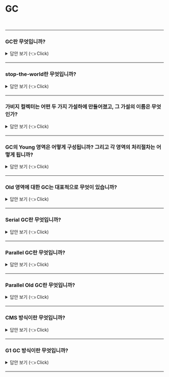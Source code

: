 # GC
<br>

-----------------------

### GC란 무엇입니까? 

<details>
   <summary> 답안 보기 (👈 Click)</summary>
<br />

+ 더 이상 참조되지 않는 객체를 모아서 정리하는 것을 의미합니다. 
</details>

-----------------------

### stop-the-world란 무엇입니까? 

<details>
   <summary> 답안 보기 (👈 Click)</summary>
<br />
[참고: https://d2.naver.com/helloworld/1329] 
+ stop-the-world란, GC를 실행하기 위해 JVM이 애플리케이션 실행을 멈추는 것을 의미합니다. <br>
  stop-the-world가 발생하면 GC를 실행하는 쓰레드를 제외한 나머지 쓰레드는 모두 작업을 멈춥니다. <br>
  GC 작업을 완료한 이후에야 중단했던 작업을 다시 시작합니다. <br> 
  어떤 GC 알고리즘을 사용하더라도 stop-the-world는 발생합니다. <br>
  대개의 경우 GC 튜닝이란 이 stop-the-world 시간을 줄이는 것입니다.  
</details>

-----------------------

### 가비지 컬렉터는 어떤 두 가지 가설하에 만들어졌고, 그 가설의 이름은 무엇인가? 

<details>
   <summary> 답안 보기 (👈 Click)</summary>
<br />
[참고: https://d2.naver.com/helloworld/1329] 
+ (1) 대부분의 객체는 금방 접근 불가능 상태(unreachable)가 됩니다. 
  (2) 오래된 객체에서 젊은 객체로의 참조는 아주 적게 존재합니다. 
  이러한 가설을 'weak generational hypothesis'라고 합니다. 
  이 가설의 장점을 최대한 살리기 위해서 HotSpot JVM에서는 크게 2개로 물리적 공간을 나누었습니다.  
  둘로 나눈 공간이 Young 영역과 Old영역입니다.  
</details>

-----------------------

### GC의 Young 영역은 어떻게 구성됩니까? 그리고 각 영역의 처리절차는 어떻게 됩니까?

<details>
   <summary> 답안 보기 (👈 Click)</summary>
<br />
[참고: https://d2.naver.com/helloworld/1329] 
+ Young 영역은 3개의 영역으로 나뉘는데, 하나의 Eden 영역과 두 개의 Survivor 영역으로 나뉩니다. <br> 
  각 영역의 처리절차를 순서에 따라 기술하면 다음과 같습니다. <br> 
  
  1) 새로 생성한 대부분의 객체는 Eden 영역에 위치합니다. <br> 
  2) Eden 영역에서 GC가 한 번 발생한 후, 살아남은 객체는 Survivor 영역 중 하나로 이동합니다. <br> 
  3) Eden 영역에서 GC가 발생하면, 이미 살아남은 객체가 존재하는 Survivor 영역으로 객체가 계속 쌓입니다. <br> 
  4) 하나의 Survivor 영역이 가득 차게 되면, 그 중에서 살아남은 객체를 다른 Survivor 영역으로 이동합니다. <br> 
     그리고 가득찬 Survivor 영역은 아무 데이터도 없는 상태가 됩니다 <br>
  5) 이 과정을 반복하다가 계속해서 살아 남아 있는 객체는 Old 영역으로 이동합니다. 
  
  이 절차를 확인해보면 알겠지만, Survivor 영역 중 한 영역은 반드시 비어 있는 상태로 남아 있어야 합니다. <br> 
  만약 두 Survivor 영역에 모두 데이터가 존재하거나, 두 영역 모두 사용량이 0이라면, <br>
  여러분의 시스템은 정상적인 상황이 아니라고 생각하면 됩니다. 
</details>

-----------------------


### Old 영역에 대한 GC는 대표적으로 무엇이 있습니까?

<details>
   <summary> 답안 보기 (👈 Click)</summary>
<br />
[참고: https://d2.naver.com/helloworld/1329] 
+ Serial GC, Parellel GC, Parellel Old GC, CMS(Concurrent Mark&Sweep) GC, G1 GC가 있습니다. 
</details>

-----------------------

### Serial GC란 무엇입니까?

<details>
   <summary> 답안 보기 (👈 Click)</summary>
<br />
[참고: https://d2.naver.com/helloworld/1329] 
+ Serial GC는 Young 영역에서의 GC는 앞 절에서 설명한 방식을 사용합니다. <br> 
  Old 영역의 GC는 mark-sweep-compact라는 알고리즘을 사용합니다. <br> 
  이 알고리즘의 첫 단계는 Old 영역에 살아 있는 객체를 식별(Mark)하는 것입니다. <br> 
  그 다음에는 힙(heap)의 앞 부분부터 확인하여 살아 있는 것만 남깁니다. (Sweep) <br>
  마지막 단계에서는 각 객체들이 연속되게 쌓이도록 <br>
  힙의 가장 앞부분부터 채워서 객체가 존재하는 부분과 객체가 없는 부분으로 나눕니다. <br> 
  
  Serial GC는 적은 메모리와 CPU 코어 개수가 적을 때 적합한 방식입니다. <br> 
</details>

-----------------------

### Parallel GC란 무엇입니까?

<details>
   <summary> 답안 보기 (👈 Click)</summary>
<br />
[참고: https://d2.naver.com/helloworld/1329] 
+ Parallel GC는 Serial GC와 기본적인 알고리즘은 같습니다. <br> 
  그러나 Serial GC는 GC를 처리하는 스레드가 하나인 것에 비해, <br> 
  Parallel GC는 GC를 처리하는 쓰레드가 여러 개 입니다. <br> 
  그렇기 때문에 Parallel GC는 메모리가 충분하고, 코어의 개수가 많을 때 유리합니다. <br> 
  Parallel GC는 Throughput GC라고도 부릅니다. 
  
</details>

-----------------------

### Parallel Old GC란 무엇입니까?

<details>
   <summary> 답안 보기 (👈 Click)</summary>
<br />
[참고: https://d2.naver.com/helloworld/1329] 
+ Parallel Old GC는 JDK 5 update 6부터 제공한 GC 방식입니다. <br> 
  앞서 설명한 Parallel GC와 비교하여 Old 영역의 GC 알고리즘만 다릅니다. <br>
  이 방식은 Mark-Summary-Compaction 단계를 거칩니다. <br> 
  
  Summary 단계는 앞서 GC를 수행한 영역에 대해서 별도로 살아 있는 객체를 식별한다는 점에서 <br> 
  Mark-Sweep-Compaction 알고리즘의 Sweep 단계와 다르며,약간 더 복잡한 단계를 거칩니다. <br> 
</details>

-----------------------

### CMS 방식이란 무엇입니까?

<details>
   <summary> 답안 보기 (👈 Click)</summary>
<br />
[참고: https://d2.naver.com/helloworld/1329] 
  ![image](https://user-images.githubusercontent.com/8718430/205602525-ef16ef0b-2740-40b0-b769-00bb779e26c0.png)

+ CMS GC는 초기 Initial Mark 단계에서는 클래스 로더에서 가장 가까운 객체 중 살아 있는 객체만 찾는 것으로 끝냅니다. <br> 
  따라서 멈추는 시간은 매우 짤습니다. <br>
  그리고 Concurrent Mark 단계에서는 방금 살아있다고 확인한 객체에서 참조하고 있는 객체들을 따라가면서 확인한다. <br> 
  이 단계의 특징은 다른 스레드가 실행 중인 상태에서 동시에 진행된다는 것이다. <br> 
  
  그 다음 Remark 단계에서는 Concurrent Mark 단계에서 새로 추가되거나 참조가 끊긴 객체를 확인한다. <br> 
  마지막으로 Concurrent Sweep 단계에서는 쓰레기를 정리하는 작업을 실행한다. <br> 
  이 작업도 다른 스레드가 실행되고 있는 상황에서 진행한다. <br> 
  
  이러한 단계로 진행되는 GC 방식이기 때문에 stop-the-world 시간이 매우 짧다. <br> 
  모든 애플리케이션의 응답 속도가 매우 중요할 때, CMS GC를 사용하며, Low Latency GC라고도 부른다. <br> 
  
  그런데 CMS GC는 stop-the-world 시간이 짧다는 장점에 반해 다음과 같은 단점이 존재한다. <br> 
  (1) 다른 GC 방식보다 메모리와 CPU를 더 많이 사용한다. 
  (2) Compaction 단계가 기본적으로 제공되지 않는다. 
  
  따라서 CMS GC를 사용할 때에는 신중히 검토한 후에 사용해야 한다. <br> 
  그리고 조각난 메모리가 많아 Compaction 작업을 실행하면 <br> 
  다른 GC 방식의 stop-the-world 시간보다 stop-the-world 시간이 더 길기 때문에 <br>
  Compaction 작업이 얼마나 자주, 오랫동안 수행되는지 확인해야 한다. 
</details>

-----------------------


### G1 GC 방식이란 무엇입니까?

<details>
   <summary> 답안 보기 (👈 Click)</summary>
<br />
[참고: https://d2.naver.com/helloworld/1329] 
  ![image](https://user-images.githubusercontent.com/8718430/205602525-ef16ef0b-2740-40b0-b769-00bb779e26c0.png)

+ G1 GC는 바둑판의 각 영역에 객체를 할당하고 GC를 실행한다. <br> 
  그러다가, 해당 영역이 꽉 차면 다른 영역에서 객체를 할당하고 GC를 실행한다. <br> 
  즉, 지금까지 설명한 Young의 세 가지 영역에서 데이터가 Old영역으로 이동하는 단계가 <br>
  사라진 GC 방식이라고 이해하면 된다. <br>
  G1 GC는 장기적으로 말도 많고 탈도 많은 CMS GC를 대체하기 위해서 만들어졌다. <br> 
  
  G1 GC의 가장 큰 장점은 성능이다. 지금까지 설명한 어떤 GC 방식보다도 빠르다. 
</details>

-----------------------
